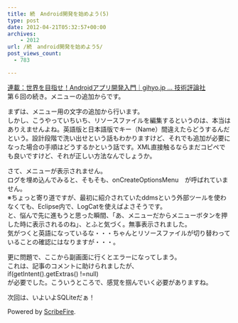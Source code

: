 ```yaml
---
title: 続　Android開発を始めよう(5)
type: post
date: 2012-04-21T05:32:57+00:00
archives:
    - 2012
url: /続　android開発を始めよう5/
post_views_count:
  - 783

---
```

<a target="_blank" href="http://gihyo.jp/dev/serial/01/androidapp">連載：世界を目指せ！Androidアプリ開発入門｜gihyo.jp … 技術評論社</a>  
第６回の続き。メニューの追加からです。

まずは、メニュー用の文字の追加から行います。  
<img src="https://i0.wp.com/jqinglong.html.xdomain.jp/bimg/moz-screenshot_3.png" alt="" data-recalc-dims="1" />  
しかし、こうやっていちいち、リソースファイルを編集するというのは、本当はありえませんよね。英語版と日本語版でキー（Name）間違えたらどうするんだという。設計段階で洗い出せという話もわかりますけど、それでも追加が必要になった場合の手順はどうするかという話です。XML直接触るならまだコピペでも良いですけど、それが正しい方法なんでしょうか。

さて、メニューが表示されません。  
ログを埋め込んでみると、そもそも、onCreateOptionsMenu　が呼ばれていません。  
※ちょっと寄り道ですが、最初に紹介されていたddmsという外部ツールを使わなくても、Eclipse内で、LogCatを使えばよさそうです。  
<img src="https://i0.wp.com/jqinglong.html.xdomain.jp/bimg/moz-screenshot-1_1.png" alt="" data-recalc-dims="1" />  
と、悩んで先に進もうと思った瞬間、「あ、メニューだからメニューボタンを押した時に表示されるのね」、とふと気づく。無事表示されました。  
<img src="https://i0.wp.com/jqinglong.html.xdomain.jp/bimg/moz-screenshot-2_2.png" alt="" data-recalc-dims="1" />  
気がつくと英語になっているな・・・ちゃんとリソースファイルが切り替わっていることの確認にはなりますが・・・。  
<img src="https://i0.wp.com/jqinglong.html.xdomain.jp/bimg/moz-screenshot-3_2.png" alt="" data-recalc-dims="1" /> 

更に問題で、ここから副画面に行くとエラーになってしまう。  
これは、記事のコメントに助けられましたが、  
if(getIntent().getExtras() !=null)  
が必要でした。こういうところで、感覚を掴んでいく必要がありますね。 

次回は、いよいよSQLiteだぁ！



<p class="scribefire-powered">
  Powered by <a href="http://www.scribefire.com/">ScribeFire</a>.
</p>